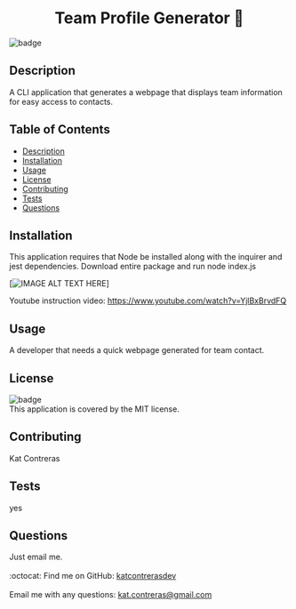 
<h1 align="center">Team Profile Generator 🚀 </h1>

![badge](https://img.shields.io/badge/license-MIT-brightgreen)<br />
## Description
A CLI application that generates a webpage that displays team information for easy access to contacts. 
## Table of Contents
- [Description](#description)
- [Installation](#installation)
- [Usage](#usage)
- [License](#license)
- [Contributing](#contributing)
- [Tests](#tests)
- [Questions](#questions)
## Installation
This application requires that Node be installed along with the inquirer and jest dependencies. 
Download entire package and run node index.js 

[![IMAGE ALT TEXT HERE](https://raw.githubusercontent.com/katcontrerasdev/objectTeamProfileGenerator/main/dist/demo.gif)]

Youtube instruction video: https://www.youtube.com/watch?v=YjlBxBrvdFQ

## Usage
A developer that needs a quick webpage generated for team contact.
## License
![badge](https://img.shields.io/badge/license-MIT-brightgreen)
<br />
This application is covered by the MIT license. 
## Contributing
Kat Contreras
## Tests
yes
## Questions
Just email me.<br />
<br />
:octocat: Find me on GitHub: [katcontrerasdev](https://github.com/katcontrerasdev)<br />
<br />
Email me with any questions: kat.contreras@gmail.com<br /><br />
